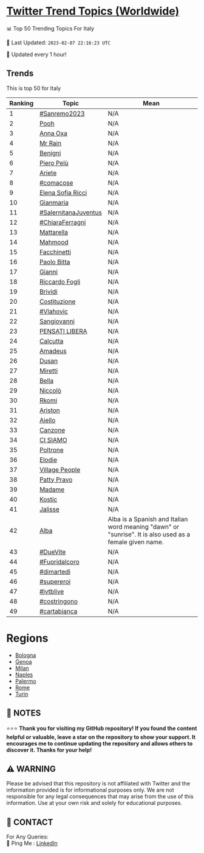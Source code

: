 [Twitter Trend Topics (Worldwide)](https://github.com/ErcinDedeoglu/Twitter-Trend-Topics)
==========


📊 Top 50 Trending Topics For Italy

📆 Last Updated: `2023-02-07 22:16:23 UTC`

🔧 Updated every 1 hour!


## Trends

This is top 50 for Italy

| Ranking | Topic | Mean |
| ------- | ------------ | ------------ |
| 1 | [#Sanremo2023](http://twitter.com/search?q=%23Sanremo2023) | N/A |
| 2 | [Pooh](http://twitter.com/search?q=Pooh) | N/A |
| 3 | [Anna Oxa](http://twitter.com/search?q=Anna+Oxa) | N/A |
| 4 | [Mr Rain](http://twitter.com/search?q=Mr+Rain) | N/A |
| 5 | [Benigni](http://twitter.com/search?q=Benigni) | N/A |
| 6 | [Piero Pelù](http://twitter.com/search?q=Piero+Pel%c3%b9) | N/A |
| 7 | [Ariete](http://twitter.com/search?q=Ariete) | N/A |
| 8 | [#comacose](http://twitter.com/search?q=%23comacose) | N/A |
| 9 | [Elena Sofia Ricci](http://twitter.com/search?q=Elena+Sofia+Ricci) | N/A |
| 10 | [Gianmaria](http://twitter.com/search?q=Gianmaria) | N/A |
| 11 | [#SalernitanaJuventus](http://twitter.com/search?q=%23SalernitanaJuventus) | N/A |
| 12 | [#ChiaraFerragni](http://twitter.com/search?q=%23ChiaraFerragni) | N/A |
| 13 | [Mattarella](http://twitter.com/search?q=Mattarella) | N/A |
| 14 | [Mahmood](http://twitter.com/search?q=Mahmood) | N/A |
| 15 | [Facchinetti](http://twitter.com/search?q=Facchinetti) | N/A |
| 16 | [Paolo Bitta](http://twitter.com/search?q=Paolo+Bitta) | N/A |
| 17 | [Gianni](http://twitter.com/search?q=Gianni) | N/A |
| 18 | [Riccardo Fogli](http://twitter.com/search?q=Riccardo+Fogli) | N/A |
| 19 | [Brividi](http://twitter.com/search?q=Brividi) | N/A |
| 20 | [Costituzione](http://twitter.com/search?q=Costituzione) | N/A |
| 21 | [#Vlahovic](http://twitter.com/search?q=%23Vlahovic) | N/A |
| 22 | [Sangiovanni](http://twitter.com/search?q=Sangiovanni) | N/A |
| 23 | [PENSATI LIBERA](http://twitter.com/search?q=PENSATI+LIBERA) | N/A |
| 24 | [Calcutta](http://twitter.com/search?q=Calcutta) | N/A |
| 25 | [Amadeus](http://twitter.com/search?q=Amadeus) | N/A |
| 26 | [Dusan](http://twitter.com/search?q=Dusan) | N/A |
| 27 | [Miretti](http://twitter.com/search?q=Miretti) | N/A |
| 28 | [Bella](http://twitter.com/search?q=Bella) | N/A |
| 29 | [Niccolò](http://twitter.com/search?q=Niccol%c3%b2) | N/A |
| 30 | [Rkomi](http://twitter.com/search?q=Rkomi) | N/A |
| 31 | [Ariston](http://twitter.com/search?q=Ariston) | N/A |
| 32 | [Aiello](http://twitter.com/search?q=Aiello) | N/A |
| 33 | [Canzone](http://twitter.com/search?q=Canzone) | N/A |
| 34 | [CI SIAMO](http://twitter.com/search?q=CI+SIAMO) | N/A |
| 35 | [Poltrone](http://twitter.com/search?q=Poltrone) | N/A |
| 36 | [Elodie](http://twitter.com/search?q=Elodie) | N/A |
| 37 | [Village People](http://twitter.com/search?q=Village+People) | N/A |
| 38 | [Patty Pravo](http://twitter.com/search?q=Patty+Pravo) | N/A |
| 39 | [Madame](http://twitter.com/search?q=Madame) | N/A |
| 40 | [Kostic](http://twitter.com/search?q=Kostic) | N/A |
| 41 | [Jalisse](http://twitter.com/search?q=Jalisse) | N/A |
| 42 | [Alba](http://twitter.com/search?q=Alba) | Alba is a Spanish and Italian word meaning "dawn" or "sunrise". It is also used as a female given name. |
| 43 | [#DueVite](http://twitter.com/search?q=%23DueVite) | N/A |
| 44 | [#Fuoridalcoro](http://twitter.com/search?q=%23Fuoridalcoro) | N/A |
| 45 | [#dimartedì](http://twitter.com/search?q=%23dimarted%c3%ac) | N/A |
| 46 | [#supereroi](http://twitter.com/search?q=%23supereroi) | N/A |
| 47 | [#jvtblive](http://twitter.com/search?q=%23jvtblive) | N/A |
| 48 | [#costringono](http://twitter.com/search?q=%23costringono) | N/A |
| 49 | [#cartabianca](http://twitter.com/search?q=%23cartabianca) | N/A |



# Regions

* [Bologna](</Italy/Bologna.md>)
* [Genoa](</Italy/Genoa.md>)
* [Milan](</Italy/Milan.md>)
* [Naples](</Italy/Naples.md>)
* [Palermo](</Italy/Palermo.md>)
* [Rome](</Italy/Rome.md>)
* [Turin](</Italy/Turin.md>)



## 📝 NOTES

⭐⭐⭐ **Thank you for visiting my GitHub repository! If you found the content helpful or valuable, leave a star on the repository to show your support. It encourages me to continue updating the repository and allows others to discover it. Thanks for your help!**


## ⚠️ WARNING

Please be advised that this repository is not affiliated with Twitter and the information provided is for informational purposes only. We are not responsible for any legal consequences that may arise from the use of this information. Use at your own risk and solely for educational purposes.


## 📨 CONTACT

 For Any Queries:  
            🏓 Ping Me : [LinkedIn](https://www.linkedin.com/in/ercindedeoglu/)
